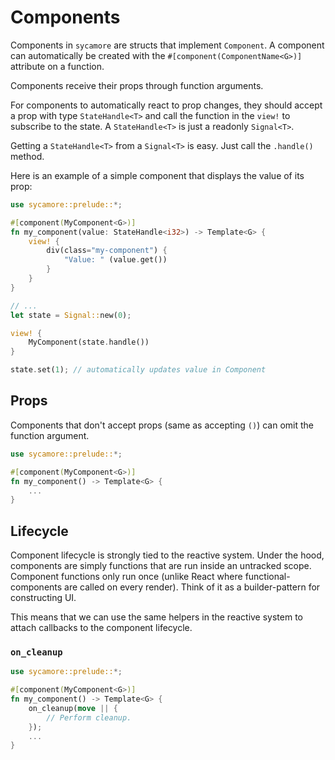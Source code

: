 # Components

Components in `sycamore` are structs that implement `Component`. A component can automatically be
created with the `#[component(ComponentName<G>)]` attribute on a function.

Components receive their props through function arguments.

For components to automatically react to prop changes, they should accept a prop with type
`StateHandle<T>` and call the function in the `view!` to subscribe to the state. A
`StateHandle<T>` is just a readonly `Signal<T>`.

Getting a `StateHandle<T>` from a `Signal<T>` is easy. Just call the `.handle()` method.

Here is an example of a simple component that displays the value of its prop:

```rust
use sycamore::prelude::*;

#[component(MyComponent<G>)]
fn my_component(value: StateHandle<i32>) -> Template<G> {
    view! {
        div(class="my-component") {
            "Value: " (value.get())
        }
    }
}

// ...
let state = Signal::new(0);

view! {
    MyComponent(state.handle())
}

state.set(1); // automatically updates value in Component
```

## Props

Components that don't accept props (same as accepting `()`) can omit the function argument.

```rust
use sycamore::prelude::*;

#[component(MyComponent<G>)]
fn my_component() -> Template<G> {
    ...
}
```

## Lifecycle

Component lifecycle is strongly tied to the reactive system. Under the hood, components are simply
functions that are run inside an untracked scope. Component functions only run once (unlike React
where functional-components are called on every render). Think of it as a builder-pattern for
constructing UI.

This means that we can use the same helpers in the reactive system to attach callbacks to the
component lifecycle.

### `on_cleanup`

```rust
use sycamore::prelude::*;

#[component(MyComponent<G>)]
fn my_component() -> Template<G> {
    on_cleanup(move || {
        // Perform cleanup.
    });
    ...
}
```
